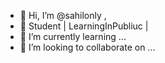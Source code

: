 - 👋 Hi, I’m @sahilonly ,
- 👀 Student | LearningInPubliuc |
- 🌱 I’m currently learning ...
- 💞️ I’m looking to collaborate on ...

<!---
sahilonly/sahilonly is a ✨ special ✨ repository because its `README.md` (this file) appears on your GitHub profile.
You can click the Preview link to take a look at your changes.
--->

